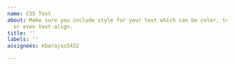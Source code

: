```yaml
---
name: CSS Text
about: Make sure you include style for your text which can be color, text-decoration,
  or even text-align.
title: ''
labels: ''
assignees: kbarajas5432

---
```



